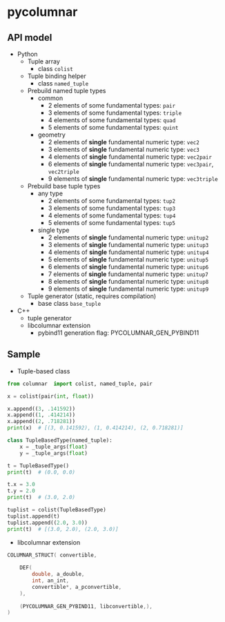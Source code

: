 # pycolumnar

## API model
- Python
    - Tuple array
        - class `colist`
    - Tuple binding helper
        - class `named_tuple`
    - Prebuild named tuple types
        - common
            - 2 elements of some fundamental types: `pair`
            - 3 elements of some fundamental types: `triple`
            - 4 elements of some fundamental types: `quad`
            - 5 elements of some fundamental types: `quint`
        - geometry
            - 2 elements of **single** fundamental numeric type: `vec2`
            - 3 elements of **single** fundamental numeric type: `vec3`
            - 4 elements of **single** fundamental numeric type: `vec2pair`
            - 6 elements of **single** fundamental numeric type: `vec3pair`, `vec2triple`
            - 9 elements of **single** fundamental numeric type: `vec3triple`
    - Prebuild base tuple types
        - any type
            - 2 elements of some fundamental types: `tup2`
            - 3 elements of some fundamental types: `tup3`
            - 4 elements of some fundamental types: `tup4`
            - 5 elements of some fundamental types: `tup5`
        - single type
            - 2 elements of **single** fundamental numeric type: `unitup2`
            - 3 elements of **single** fundamental numeric type: `unitup3`
            - 4 elements of **single** fundamental numeric type: `unitup4`
            - 5 elements of **single** fundamental numeric type: `unitup5`
            - 6 elements of **single** fundamental numeric type: `unitup6`
            - 7 elements of **single** fundamental numeric type: `unitup7`
            - 8 elements of **single** fundamental numeric type: `unitup8`
            - 9 elements of **single** fundamental numeric type: `unitup9`
    - Tuple generator (static, requires compilation)
        - base class `base_tuple`
- C++
    - tuple generator
    - libcolumnar extension
        - pybind11 generation flag: PYCOLUMNAR_GEN_PYBIND11

## Sample
- Tuple-based class
```python
from columnar  import colist, named_tuple, pair

x = colist(pair(int, float))

x.append((3, .141592))
x.append((1, .414214))
x.append((2, .718281))
print(x)  # [(3, 0.141592), (1, 0.414214), (2, 0.718281)]

class TupleBasedType(named_tuple):
    x = _tuple_args(float)
    y = _tuple_args(float)

t = TupleBasedType()
print(t)  # (0.0, 0.0)

t.x = 3.0
t.y = 2.0
print(t)  # (3.0, 2.0)

tuplist = colist(TupleBasedType)
tuplist.append(t)
tuplist.append((2.0, 3.0))
print(t)  # [(3.0, 2.0), (2.0, 3.0)]
```

- libcolumnar extension
```cpp
COLUMNAR_STRUCT( convertible,
    
    DEF(
        double, a_double,
        int, an_int,
        convertible*, a_pconvertible,
    ),
    
    (PYCOLUMNAR_GEN_PYBIND11, libconvertible,),
)
```